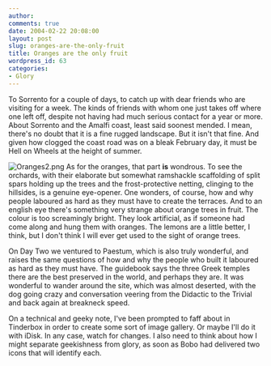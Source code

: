 ```yaml
---
author:
comments: true
date: 2004-02-22 20:08:00
layout: post
slug: oranges-are-the-only-fruit
title: Oranges are the only fruit
wordpress_id: 63
categories:
- Glory
---
```


To Sorrento for a couple of days, to catch up with dear friends who are visiting for a week. The kinds of friends with whom one just takes off where one left off, despite not having had much serious contact for a year or more. About Sorrento and the Amalfi coast, least said soonest mended. I mean, there's no doubt that it is a fine rugged landscape. But it isn't that fine. And given how clogged the coast road was on a bleak February day, it must be Hell on Wheels at the height of summer.

![Oranges2.png](http://jeremycherfas.net/images/Oranges2.png) As for the oranges, that part **is** wondrous. To see the orchards, with their elaborate but somewhat ramshackle scaffolding of split spars holding up the trees and the frost-protective netting, clinging to the hillsides, is a genuine eye-opener. One wonders, of course, how and why people laboured as hard as they must have to create the terraces. And to an english eye there's something very strange about orange trees in fruit. The colour is too screamingly bright. They look artificial, as if someone had come along and hung them with oranges. The lemons are a little better, I think, but I don't think I will ever get used to the sight of orange trees.

On Day Two we ventured to Paestum, which is also truly wonderful, and raises the same questions of how and why the people who built it laboured as hard as they must have. The guidebook says the three Greek temples there are the best preserved in the world, and perhaps they are. It was wonderful to wander around the site, which was almost deserted, with the dog going crazy and conversation veering from the Didactic to the Trivial and back again at breakneck speed.

On a technical and geeky note, I've been prompted to faff about in Tinderbox in order to create some sort of image gallery. Or maybe I'll do it with iDisk. In any case, watch for changes. I also need to think about how I might separate geekishness from glory, as soon as Bobo had delivered two icons that will identify each.
